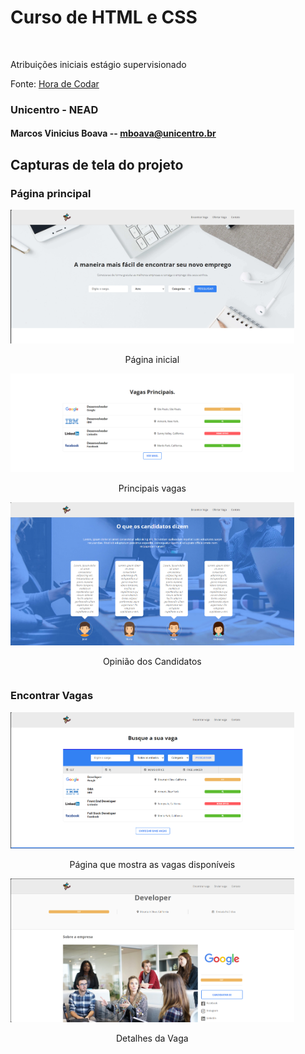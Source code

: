 # Curso de HTML e CSS
<br>
<p>Atribuições iniciais estágio supervisionado</p>
<p>Fonte: <a href="https://www.youtube.com/playlist?list=PLnDvRpP8Bnez2LJGshXKtid2f-aUkFOqM" target="_blank">Hora de Codar</a></p>

### Unicentro - NEAD

#### Marcos Vinicius Boava -- mboava@unicentro.br

## Capturas de tela do projeto

### Página principal

<div style="width:90%;display: inline-block;" align="center">
    <img alt="Página inicial" src="./prints/telasCursoHTMLCSS (1).png">
    <p>Página inicial</p>
</div>

<br>

<div style="width:90%;display: inline-block;" align="center">
    <img alt="Principais vagas" src="./prints/telasCursoHTMLCSS (2).png">
    <p>Principais vagas</p>
</div>

<br>

<div style="width:90%;display: inline-block;" align="center">
    <img alt="Candidatos" src="./prints/telasCursoHTMLCSS (3).png">
    <p>Opinião dos Candidatos</p>
</div>

### Encontrar Vagas

<div style="width:90%;display: inline-block;" align="center">
    <img alt="vagas disponíveis" src="./prints/telasCursoHTMLCSS (4).png">
    <p>Página que mostra as vagas disponíveis</p>
</div>

<br>

<div style="width:90%;display: inline-block;" align="center">
    <img alt="Detalhes da Vaga" src="./prints/telasCursoHTMLCSS (5).png">
    <p>Detalhes da Vaga</p>
</div>